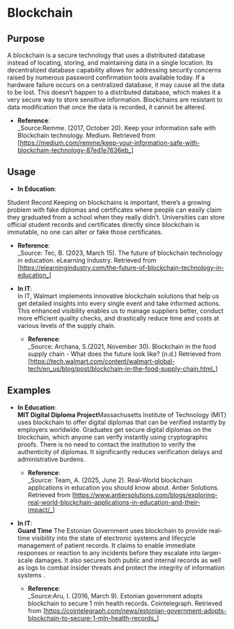 # Blockchain
## Purpose

A blockchain is a secure technology that uses a distributed database instead of locating, storing, and maintaining data in a single location. Its decentralized database capability allows for addressing security concerns raised by numerous password confirmation tools available today. If a hardware failure occurs on a centralized database, it may cause all the data to be lost. This doesn’t happen to a distributed database, which makes it a very secure way to store sensitive information. Blockchains are resistant to data modification that once the data is recorded, it cannot be altered. 

- **Reference**:  
  _Source:Remme. (2017, October 20). Keep your information safe with Blockchain technology. Medium.  Retrieved from [https://medium.com/remme/keep-your-information-safe-with-blockchain-technology-87ed1e7636eb_]

## Usage
- **In Education**:  

Student Record Keeping on blockchains is important, there’s a growing problem with fake diplomas and certificates where people can easily claim they graduated from a school when they really didn’t. Universities can store official student records and certificates directly since blockchain  is immutable, no one can alter or fake those certificates.

  - **Reference**:  
    _Source: Tec, B. (2023, March 15). The future of blockchain technology in education. eLearning Industry. Retrieved from [https://elearningindustry.com/the-future-of-blockchain-technology-in-education_]

- **In IT**:  
  In IT,  Walmart implements innovative blockchain solutions that help us get detailed insights into every single event and take informed actions. This enhanced visibility enables us to manage suppliers better, conduct more efficient quality checks, and drastically reduce time and costs at various levels of the supply chain.

  - **Reference**:  
    _Source: Archana, S.(2021, November 30). Blockchain in the food supply chain - What does the future look like? (n.d.) Retrieved from [https://tech.walmart.com/content/walmart-global-tech/en_us/blog/post/blockchain-in-the-food-supply-chain.html_]

## Examples

- **In Education**:  
  **MIT Digital Diploma Project**Massachusetts Institute of Technology (MIT) uses blockchain to offer digital diplomas that can be verified instantly by employers worldwide. Graduates get secure digital diplomas on the blockchain, which anyone can verify instantly using cryptographic proofs. There is no need to contact the institution to verify the authenticity of diplomas. It significantly reduces verification delays and administrative burdens.

  - **Reference**:  
    _Source: Team, A. (2025, June 2). Real-World blockchain applications in education you should know about. Antier Solutions.  Retrieved from [https://www.antiersolutions.com/blogs/exploring-real-world-blockchain-applications-in-education-and-their-impact/_]

- **In IT**:  
  **Guard Time** The Estonian Government uses blockchain to provide real-time visibility into the state of electronic systems and  lifecycle management of patient records. It claims to enable immediate responses or reaction to any incidents before they escalate into larger-scale damages. It also secures both public and internal records as well as logs to combat insider threats and protect the integrity of information systems .

  - **Reference**:  
    _Source:Aru, I. (2016, March 9). Estonian government adopts blockchain to secure 1 mln health records. Cointelegraph. 
Retrieved from [https://cointelegraph.com/news/estonian-government-adopts-blockchain-to-secure-1-mln-health-records_]

